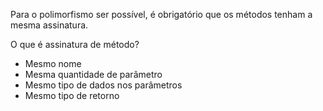 Para o polimorfismo ser possível, é obrigatório que os métodos tenham a mesma assinatura.

O que é assinatura de método?
- Mesmo nome
- Mesma quantidade de parâmetro
- Mesmo tipo de dados nos parâmetros
- Mesmo tipo de retorno